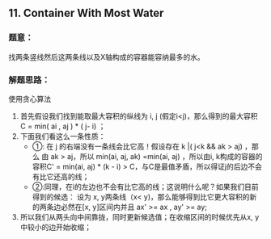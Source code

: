 ## 11. Container With Most Water

### **题意**：
找两条竖线然后这两条线以及X轴构成的容器能容纳最多的水。

### **解题思路**：

使用贪心算法

1. 首先假设我们找到能取最大容积的纵线为 i, j (假定i<j)，那么得到的最大容积 C = min( ai , aj ) * ( j- i) ；
2. 下面我们看这么一条性质：
      * ①: 在 j 的右端没有一条线会比它高！假设存在 k |( j<k && ak > aj) ，那么  由 ak > aj，所以 min(ai, aj, ak) =min(ai, aj) ，所以由i, k构成的容器的容积C' = min(ai, aj) * (k - i) > C，与C是最值矛盾，所以得证j的后边不会有比它还高的线；
      * ②:同理，在i的左边也不会有比它高的线；这说明什么呢？如果我们目前得到的候选： 设为 x, y两条线（x< y)，那么能够得到比它更大容积的新的两条边必然在[x, y]区间内并且 ax' >= ax , ay' >= ay;
3. 所以我们从两头向中间靠拢，同时更新候选值；在收缩区间的时候优先从x, y中较小的边开始收缩；